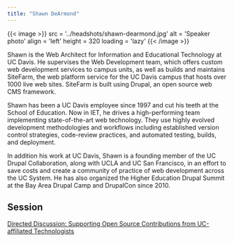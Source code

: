 ```yaml
---
title: "Shawn DeArmond"
---
```


{{< image >}}
src = '../headshots/shawn-dearmond.jpg'
alt = 'Speaker photo'
align = 'left'
height = 320
loading = 'lazy'
{{< /image >}}

Shawn is the Web Architect for Information and Educational Technology at UC Davis. He supervises the Web Development team, which offers custom web development services to campus units, as well as builds and maintains SiteFarm, the web platform service for the UC Davis campus that hosts over 1000 live web sites. SiteFarm is built using Drupal, an open source web CMS framework.

Shawn has been a UC Davis employee since 1997 and cut his teeth at the School of Education. Now in IET, he drives a high-performing team implementing state-of-the-art web technology. They use highly evolved development methodologies and workflows including established version control strategies, code-review practices, and automated testing, builds, and deployment.

In addition his work at UC Davis, Shawn is a founding member of the UC Drupal Collaboration, along with UCLA and UC San Francisco, in an effort to save costs and create a community of practice of web development across the UC System. He has also organized the Higher Education Drupal Summit at the Bay Area Drupal Camp and DrupalCon since 2010.

## Session

[Directed Discussion: Supporting Open Source Contributions from UC-affiliated Technologists](../sessions/supporting-oss-contributions.md)
